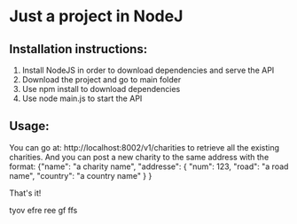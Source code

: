 Just a project in NodeJ
=======================

Installation instructions:
--------------------------

1. Install NodeJS in order to download dependencies and serve the API
2. Download the project and go to main folder
3. Use npm install to download dependencies
4. Use node main.js to start the API

Usage:
------

You can go at: http://localhost:8002/v1/charities to retrieve all the existing charities. And you can post a new charity to the same address with the format:
{"name": "a charity name",
 "addresse": {
    "num": 123,
    "road": "a road name",
    "country": "a country name"
  }
}

That's it!

tyov efre ree gf ffs
